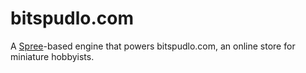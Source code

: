 # bitspudlo.com

A [Spree](http://spreecommerce.com)-based engine that powers bitspudlo.com, an online store for miniature hobbyists.
